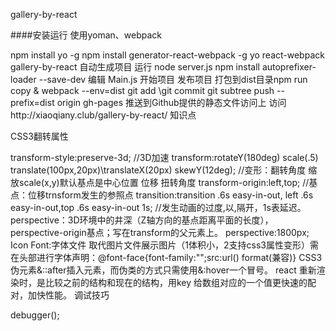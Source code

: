 gallery-by-react

####安装运行 使用yoman、webpack

npm install yo -g
npm install generator-react-webpack -g
yo react-webpack gallery-by-react 自动生成项目
运行 node server.js
npm install autoprefixer-loader --save-dev
编辑 Main.js 开始项目
发布项目
打包到dist目录npm run copy & webpack --env=dist
git add \git commit
git subtree push --prefix=dist origin gh-pages 推送到Github提供的静态文件访问上
访问http://xiaoqiany.club/gallery-by-react/
知识点

CSS3翻转属性

transform-style:preserve-3d; //3D加速
transform:rotateY(180deg) scale(.5) translate(100px,20px)\translateX(20px) skewY(12deg); //变形：翻转角度 缩放scale(x,y)默认基点是中心位置 位移 扭转角度
transform-origin:left,top; //基点：位移trnsform发生的参照点
transition:transition .6s easy-in-out, left .6s easy-in-out,top .6s easy-in-out 1s; //发生动画的过度,以,隔开，1s表延迟。
perspective：3D环境中的井深（Z轴方向的基点距离平面的长度），perspective-origin基点；写在transform的父元素上。
perspective:1800px;
Icon Font:字体文件 取代图片文件展示图片（1体积小，2支持css3属性变形）需在头部进行字体声明：@font-face{font-family:"";src:url() format(兼容)}
CSS3伪元素&::after插入元素，而伪类的方式只需使用&:hover一个冒号。
react 重新渲染时，是比较之前的结构和现在的结构，用key 给数组对应的一个值更快速的配对，加快性能。
调试技巧

debugger();